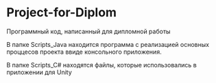 # Project-for-Diplom
Программный код, написанный для дипломной работы

В папке Scripts_Java находится программа с реализацией основных проццесов проекта ввиде консольного приложения.

В папке Scripts_C# находятся файлы, которые использовались в приложении для Unity
